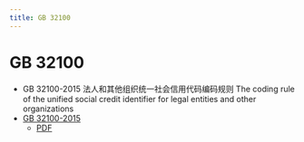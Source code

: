 ```yaml
---
title: GB 32100
---
```


# GB 32100

- GB 32100-2015
  法人和其他组织统一社会信用代码编码规则
  The coding rule of the unified social credit identifier for legal entities and other organizations
- [GB 32100-2015](http://std.samr.gov.cn/gb/search/gbDetailed?id=71F772D808D6D3A7E05397BE0A0AB82A)
  - [PDF](http://c.gb688.cn/bzgk/gb/showGb?type=online&hcno=24691C25985C1073D3A7C85629378AC0)
